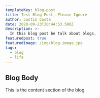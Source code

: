```yaml
---
templateKey: blog-post
title: Test Blog Post, Please Ignore
author: Justin Costa
date: 2020-09-23T20:44:53.500Z
description: >-
  In this blog post be talk about blogs.
featuredpost: true
featuredimage: /img/blog-image.jpg
tags:
  - blog
  - life
---
```


## Blog Body

This is the content section of the blog
